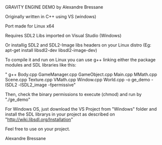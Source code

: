GRAVITY ENGINE DEMO by Alexandre Bressane

Originally written in C++ using VS (windows)

Port made for Linux x64

Requires SDL2 Libs imported on Visual Studio (Windows)

Or installig SDL2 and SDL2-Image libs headers on your Linux distro (Eg: apt-get install libsdl2-dev libsdl2-image-dev)

To compile it and run on Linux you can use g++ linking either the package modules and SDL libraries like this:

" g++ Body.cpp GameManager.cpp GameObject.cpp Main.cpp MMath.cpp Scene.cpp Texture.cpp VMath.cpp Window.cpp World.cpp -o ge_demo -lSDL2 -lSDL2_image -fpermissive"

Then, check the binary permissions to execute (chmod) and run by "./ge_demo"

For Windows OS, just download the VS Project from "Windows" folder and install the SDL librarys in your project as described on "http://wiki.libsdl.org/Installation"

Feel free to use on your project.

Alexandre Bressane

